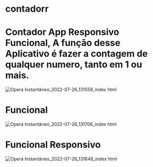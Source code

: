 # contadorr
# Contador App Responsivo Funcional, A função desse Aplicativo é fazer a contagem de qualquer numero, tanto em 1 ou mais.
![Opera Instantâneo_2022-07-26_131559_index html](https://user-images.githubusercontent.com/109220774/181058130-5d8688ec-7d75-4bd9-84c2-86faf803ec3c.png)
# Funcional
![Opera Instantâneo_2022-07-26_131706_index html](https://user-images.githubusercontent.com/109220774/181058194-ce9c6d0e-c8f9-440f-94e3-c56c4ad61258.png)
# Funcional Responsivo
![Opera Instantâneo_2022-07-26_131646_index html](https://user-images.githubusercontent.com/109220774/181058268-6dc663fb-10f5-4273-876f-65c23acf762b.png)
